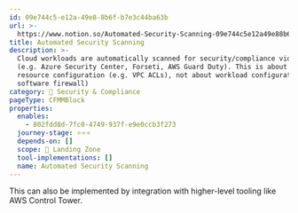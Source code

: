 ```yaml
---
id: 09e744c5-e12a-49e8-8b6f-b7e3c44ba63b
url: >-
  https://www.notion.so/Automated-Security-Scanning-09e744c5e12a49e88b6fb7e3c44ba63b
title: Automated Security Scanning
description: >-
  Cloud workloads are automatically scanned for security/compliance violations
  (e.g. Azure Security Center, Forseti, AWS Guard Duty). This is about cloud
  resource configuration (e.g. VPC ACLs), not about workload configuration (e.g.
  software firewall)
category: 🔖 Security & Compliance
pageType: CFMMBlock
properties:
  enables:
    - 802fdd8d-7fc0-4749-937f-e9e0ccb3f273
  journey-stage: ⭐️⭐️⭐️
  depends-on: []
  scope: 🛬 Landing Zone
  tool-implementations: []
  name: Automated Security Scanning
---
```


This can also be implemented by integration with higher-level tooling like AWS Control Tower.